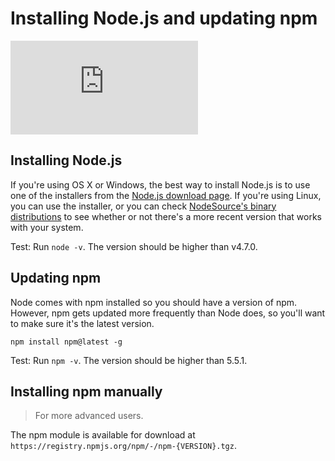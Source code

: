 <!--
title: 02 - Installing Node.js and updating npm
featured: true
-->

# Installing Node.js and updating npm

<iframe src="https://www.youtube.com/embed/wREima9e6vk" frameborder="0" allowfullscreen></iframe>

## Installing Node.js

If you're using OS X or Windows, the best way to install Node.js is to use one of the installers from the [Node.js download page](https://nodejs.org/en/download/).
If you're using Linux, you can use the installer, or you can check [NodeSource's binary distributions](https://github.com/nodesource/distributions) to see whether or not there's a more recent version that works with your system.

Test: Run `node -v`. The version should be higher than v4.7.0.

## Updating npm

Node comes with npm installed so you should have a version of npm. However, npm gets updated more frequently than Node does, so you'll want to make sure it's the latest version.

`npm install npm@latest -g`

Test: Run `npm -v`. The version should be higher than 5.5.1.

## Installing npm manually

> For more advanced users.

The npm module is available for download at `https://registry.npmjs.org/npm/-/npm-{VERSION}.tgz`.
